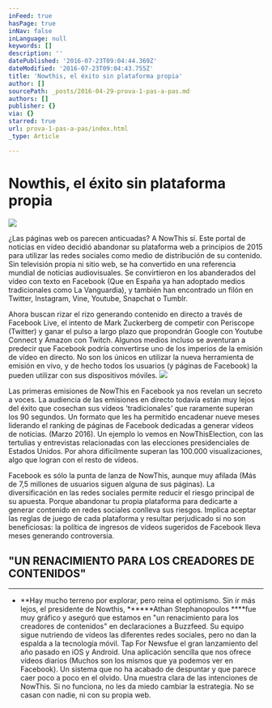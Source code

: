 ```yaml
---
inFeed: true
hasPage: true
inNav: false
inLanguage: null
keywords: []
description: ''
datePublished: '2016-07-23T09:04:44.369Z'
dateModified: '2016-07-23T09:04:43.755Z'
title: 'Nowthis, el éxito sin plataforma propia'
author: []
sourcePath: _posts/2016-04-29-prova-1-pas-a-pas.md
authors: []
publisher: {}
via: {}
starred: true
url: prova-1-pas-a-pas/index.html
_type: Article

---
```

# Nowthis, el éxito sin plataforma propia
![](https://the-grid-user-content.s3-us-west-2.amazonaws.com/e6d8aaa5-363d-4d6f-ad1d-e527712bfeb8.png)

¿Las páginas web os parecen anticuadas? A NowThis sí. Este portal de noticias en vídeo decidió abandonar su plataforma web a principios de 2015 para utilizar las redes sociales como medio de distribución de su contenido. Sin televisión propia ni sitio web, se ha convertido en una referencia mundial de noticias audiovisuales. Se convirtieron en los abanderados del vídeo con texto en Facebook (Que en España ya han adoptado medios tradicionales como La Vanguardia), y también han encontrado un filón en Twitter, Instagram, Vine, Youtube, Snapchat o Tumblr. 

Ahora buscan rizar el rizo generando contenido en directo a través de Facebook Live, el intento de Mark Zuckerberg de competir con Periscope (Twitter) y ganar el pulso a largo plazo que propondrán Google con Youtube Connect y Amazon con Twitch. Algunos medios incluso se aventuran a predecir que Facebook podría convertirse uno de los imperios de la emisión de vídeo en directo. No son los únicos en utilizar la nueva herramienta de emisión en vivo, y de hecho todos los usuarios (y páginas de Facebook) la pueden utilizar con sus dispositivos móviles.
![](https://the-grid-user-content.s3-us-west-2.amazonaws.com/fc5e6e01-cf62-4af7-a9f1-6da366a51353.png)

Las primeras emisiones de NowThis en Facebook ya nos revelan un secreto a voces. La audiencia de las emisiones en directo todavía están muy lejos del éxito que cosechan sus vídeos 'tradicionales' que raramente superan los 90 segundos. Un formato que les ha permitido encadenar nueve meses liderando el ranking de páginas de Facebook dedicadas a generar vídeos de noticias. (Marzo 2016). Un ejemplo lo vemos en NowThisElection, con las tertulias y entrevistas relacionadas con las elecciones presidenciales de Estados Unidos. Por ahora difícilmente superan las 100.000 visualizaciones, algo que logran con el resto de vídeos. 

Facebook es sólo la punta de lanza de NowThis, aunque muy afilada (Más de 7,5 millones de usuarios siguen alguna de sus páginas). La diversificación en las redes sociales permite reducir el riesgo principal de su apuesta. Porque abandonar tu propia plataforma para dedicarte a generar contenido en redes sociales conlleva sus riesgos. Implica aceptar las reglas de juego de cada plataforma y resultar perjudicado si no son beneficiosas: la política de ingresos de vídeos sugeridos de Facebook lleva meses generando controversia.

## "UN RENACIMIENTO PARA LOS CREADORES DE CONTENIDOS"

****

* **Hay mucho terreno por explorar, pero reina el optimismo. Sin ir más lejos, el presidente de Nowthis, ******Athan Stephanopoulos ****fue muy gráfico y aseguró que estamos en "un renacimiento para los creadores de contenidos" en declaraciones a Buzzfeed. Su equipo sigue nutriendo de vídeos las diferentes redes sociales, pero no dan la espalda a la tecnología móvil. Tap For Newsfue el gran lanzamiento del año pasado en iOS y Android. Una aplicación sencilla que nos ofrece vídeos diarios (Muchos son los mismos que ya podemos ver en Facebook). Un sistema que no ha acabado de despuntar y que parece caer poco a poco en el olvido. Una muestra clara de las intenciones de NowThis. Si no funciona, no les da miedo cambiar la estrategia. No se casan con nadie, ni con su propia web.

**[][0][][1]**

[0]: https://www.buzzfeed.com/alexkantrowitz/as-social-shifts-to-video-content-creators-win-power-and-dol?utm_term=.lswbmd2wDV#.brXp9wN8MZ
[1]: https://itunes.apple.com/es/app/tap-for-news/id964297885?mt=8